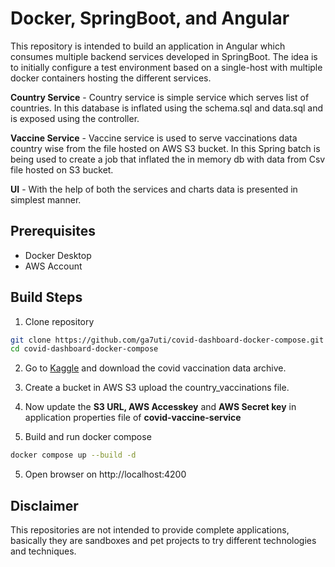 # Docker, SpringBoot, and Angular
This repository is intended to build an application in Angular which
consumes multiple backend services developed in SpringBoot.
The idea is to initially configure a test environment based on a single-host
with multiple docker containers hosting the different services. 

**Country Service** - Country service is simple service which serves list of countries.
In this database is inflated using the schema.sql and data.sql and is exposed using
the controller.

**Vaccine Service** - Vaccine service is used to serve vaccinations data country wise
from the file hosted on AWS S3 bucket. In this Spring batch is being used to create 
a job that inflated the in memory db with data from Csv file hosted on S3 bucket.

**UI** - With the help of both the services and charts data is presented
in simplest manner.


## Prerequisites
- Docker Desktop
- AWS Account

## Build Steps
1. Clone repository
```bash
git clone https://github.com/ga7uti/covid-dashboard-docker-compose.git
cd covid-dashboard-docker-compose
```
2. Go to [Kaggle](https://www.kaggle.com/gpreda/covid-world-vaccination-progress) and download the covid vaccination data archive.

3. Create a bucket in AWS S3 upload the country_vaccinations file.

4. Now update the **S3 URL, AWS Accesskey** and **AWS Secret key**  in application properties file of **covid-vaccine-service**

5. Build and run docker compose
```bash
docker compose up --build -d
```
5. Open browser on http://localhost:4200

## Disclaimer
This repositories are not intended to provide complete applications,
basically they are sandboxes and pet projects to try different technologies and
techniques.
